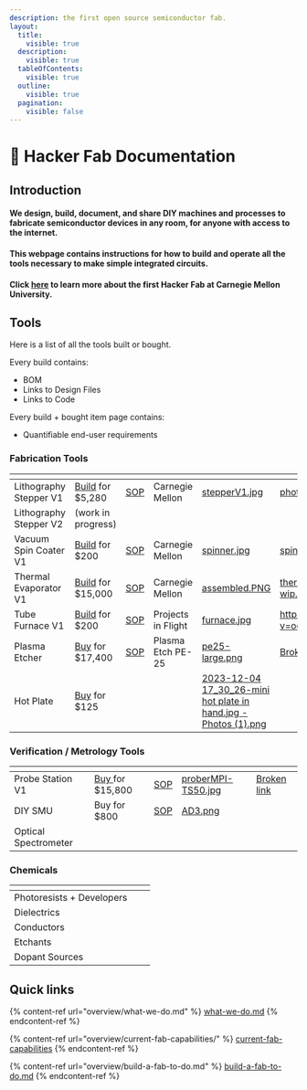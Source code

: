 ```yaml
---
description: the first open source semiconductor fab.
layout:
  title:
    visible: true
  description:
    visible: true
  tableOfContents:
    visible: true
  outline:
    visible: true
  pagination:
    visible: false
---
```


# 👋 Hacker Fab Documentation

## Introduction

#### We design, build, document, and share DIY machines and processes to fabricate semiconductor devices in any room, for anyone with access to the internet.

#### This webpage contains instructions for how to build and operate all the tools necessary to make simple integrated circuits.

#### Click [here](http://hackerfab.hoster904.com/) to learn more about the first Hacker Fab at Carnegie Mellon University.

## Tools&#x20;

Here is a list of all the tools built or bought.&#x20;

Every build contains:

* BOM
* Links to Design Files
* Links to Code

Every build + bought item page contains:

* Quantifiable end-user requirements

### Fabrication Tools

<table data-view="cards"><thead><tr><th></th><th></th><th></th><th></th><th data-hidden data-card-cover data-type="files"></th><th data-hidden data-card-target data-type="content-ref"></th></tr></thead><tbody><tr><td>Lithography Stepper V1</td><td><a href="fab-toolkit/patterning/photolithography-stepper-v1.md">Build</a> for $5,280</td><td><a href="standard-operating-procedures/patterning-sop-stepper-v1/">SOP</a></td><td>Carnegie Mellon</td><td><a href=".gitbook/assets/stepperV1.jpg">stepperV1.jpg</a></td><td><a href="fab-toolkit/patterning/photolithography-stepper-v1.md">photolithography-stepper-v1.md</a></td></tr><tr><td>Lithography Stepper V2</td><td>(work in progress)</td><td></td><td></td><td></td><td></td></tr><tr><td>Vacuum Spin Coater V1</td><td><a href="fab-toolkit/deposition/spin-coater-v1-build-to-do.md">Build</a> for $200</td><td><a href="standard-operating-procedures/patterning-sop-stepper-v1/vacuum-spin-coater-sop.md">SOP</a></td><td>Carnegie Mellon</td><td><a href=".gitbook/assets/spinner.jpg">spinner.jpg</a></td><td><a href="fab-toolkit/deposition/spin-coater-v1-build-to-do.md">spin-coater-v1-build-to-do.md</a></td></tr><tr><td>Thermal Evaporator V1</td><td><a href="fab-toolkit/deposition/thermal-evaporator-v1-build-wip.md">Build</a> for $15,000</td><td><a href="standard-operating-procedures/evaporator-sop.md">SOP</a></td><td>Carnegie Mellon</td><td><a href=".gitbook/assets/assembled.PNG">assembled.PNG</a></td><td><a href="fab-toolkit/deposition/thermal-evaporator-v1-build-wip.md">thermal-evaporator-v1-build-wip.md</a></td></tr><tr><td>Tube Furnace V1</td><td><a href="https://youtu.be/oqOlrGPgng8?si=W4bGpYOg1724bw0Y">Build</a> for $200</td><td><a href="standard-operating-procedures/tube-furnace-sop.md">SOP</a></td><td>Projects in Flight</td><td><a href=".gitbook/assets/furnace.jpg">furnace.jpg</a></td><td><a href="https://www.youtube.com/watch?v=oqOlrGPgng8">https://www.youtube.com/watch?v=oqOlrGPgng8</a></td></tr><tr><td>Plasma Etcher</td><td><a href="broken-reference">Buy</a> for $17,400</td><td><a href="standard-operating-procedures/plasma-etcher-sop.md">SOP</a></td><td>Plasma Etch PE-25</td><td><a href=".gitbook/assets/pe25-large.png">pe25-large.png</a></td><td><a href="broken-reference">Broken link</a></td></tr><tr><td>Hot Plate</td><td><a href="https://www.amazon.com/SainSmart-Soldering-Preheating-Preheater-Intelligent/dp/B08R6XFPKR/ref=sr_1_5?crid=GQGSA76ZKKCZ&#x26;keywords=mini%2Bhot%2Bplate%2Bsoldering&#x26;qid=1701728962&#x26;sprefix=mini%2Bhot%2Bplate%2Bsoldeirn%2Caps%2C71&#x26;sr=8-5&#x26;th=1">Buy</a> for $125</td><td></td><td></td><td><a href=".gitbook/assets/2023-12-04 17_30_26-mini hot plate in hand.jpg ‎- Photos (1).png">2023-12-04 17_30_26-mini hot plate in hand.jpg ‎- Photos (1).png</a></td><td></td></tr></tbody></table>

### Verification / Metrology Tools

<table data-view="cards"><thead><tr><th></th><th></th><th></th><th data-hidden data-card-cover data-type="files"></th><th data-hidden data-card-target data-type="content-ref"></th></tr></thead><tbody><tr><td>Probe Station V1</td><td><a href="broken-reference">Buy </a>for $15,800</td><td><a href="standard-operating-procedures/probe-station-sop.md">SOP</a></td><td><a href=".gitbook/assets/proberMPI-TS50.jpg">proberMPI-TS50.jpg</a></td><td><a href="broken-reference">Broken link</a></td></tr><tr><td>DIY SMU</td><td>Buy for $800</td><td><a href="fab-toolkit/metrology-characterization/semiconductor-parameter-analyzer/smu-analog-discoveries.md">SOP</a></td><td><a href=".gitbook/assets/AD3.png">AD3.png</a></td><td></td></tr><tr><td>Optical Spectrometer</td><td></td><td></td><td></td><td></td></tr></tbody></table>

### Chemicals

<table data-view="cards"><thead><tr><th></th><th></th><th></th></tr></thead><tbody><tr><td>Photoresists + Developers</td><td></td><td></td></tr><tr><td>Dielectrics</td><td></td><td></td></tr><tr><td>Conductors</td><td></td><td></td></tr><tr><td>Etchants</td><td></td><td></td></tr><tr><td>Dopant Sources</td><td></td><td></td></tr></tbody></table>

##

## Quick links

{% content-ref url="overview/what-we-do.md" %}
[what-we-do.md](overview/what-we-do.md)
{% endcontent-ref %}

{% content-ref url="overview/current-fab-capabilities/" %}
[current-fab-capabilities](overview/current-fab-capabilities/)
{% endcontent-ref %}

{% content-ref url="overview/build-a-fab-to-do.md" %}
[build-a-fab-to-do.md](overview/build-a-fab-to-do.md)
{% endcontent-ref %}
